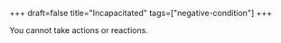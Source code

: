 +++
draft=false
title="Incapacitated"
tags=["negative-condition"]
+++

You cannot take actions or reactions.
